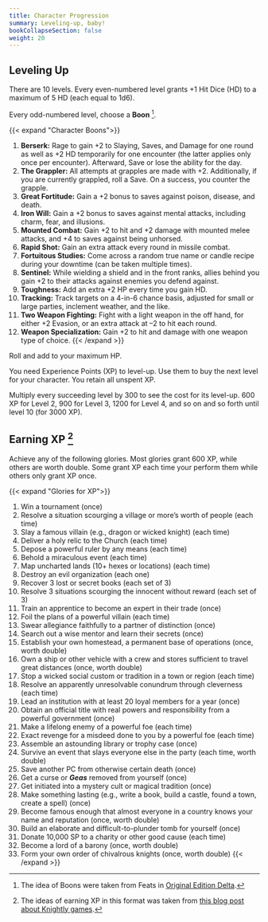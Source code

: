 ```yaml
---
title: Character Progression
summary: Leveling-up, baby!
bookCollapseSection: false
weight: 20
---
```


## Leveling Up

There are 10 levels. Every even-numbered level grants +1 Hit Dice (HD) to a maximum of 5 HD (each equal to 1d6).

Every odd-numbered level, choose a **Boon** [^1].

{{< expand "Character Boons">}}
1. **Berserk:** Rage to gain +2 to Slaying, Saves, and Damage for one round as well as +2 HD temporarily for one encounter (the latter applies only once per encounter). Afterward, Save or lose the ability for the day.
2. **The Grappler:** All attempts at grapples are made with +2. Additionally, if you are currently grappled, roll a Save. On a success, you counter the grapple.
3. **Great Fortitude:** Gain a +2 bonus to saves against poison, disease, and death.
4. **Iron Will:** Gain a +2 bonus to saves against mental attacks, including charm, fear, and illusions.
5. **Mounted Combat:** Gain +2 to hit and +2 damage with mounted melee attacks, and +4 to saves against being unhorsed.
6. **Rapid Shot:** Gain an extra attack every round in missile combat.
7. **Fortuitous Studies:** Come across a random true name or candle recipe during your downtime (can be taken multiple times).
8. **Sentinel:** While wielding a shield and in the front ranks, allies behind you gain +2 to their attacks against enemies you defend against.
9. **Toughness:** Add an extra +2 HP every time you gain HD.
10. **Tracking:** Track targets on a 4-in-6 chance basis, adjusted for small or large parties, inclement weather, and the like.
11. **Two Weapon Fighting:** Fight with a light weapon in the off hand, for either +2 Evasion, or an extra attack at –2 to hit each round.
12. **Weapon Specialization:** Gain +2 to hit and damage with one weapon type of choice.
{{< /expand >}}

Roll and add to your maximum HP.

You need Experience Points (XP) to level-up. Use them to buy the next level for your character. You retain all unspent XP.

Multiply every succeeding level by 300 to see the cost for its level-up. 600 XP for Level 2, 900 for Level 3, 1200 for Level 4, and so on and so forth until level 10 (for 3000 XP).

## Earning XP [^2]

Achieve any of the following glories. Most glories grant 600 XP, while others are worth double. Some grant XP each time your perform them while others only grant XP once.

{{< expand "Glories for XP">}}
1. Win a tournament (once)
2. Resolve a situation scourging a village or more’s worth of people (each time)
3. Slay a famous villain (e.g., dragon or wicked knight) (each time)
4. Deliver a holy relic to the Church (each time)
5. Depose a powerful ruler by any means (each time)
6. Behold a miraculous event (each time)
7. Map uncharted lands (10+ hexes or locations) (each time)
8. Destroy an evil organization (each one)
9. Recover 3 lost or secret books (each set of 3)
10. Resolve 3 situations scourging the innocent without reward (each set of 3)
11. Train an apprentice to become an expert in their trade (once)
12. Foil the plans of a powerful villain (each time)
13. Swear allegiance faithfully to a partner of distinction (once)
14. Search out a wise mentor and learn their secrets (once)
15. Establish your own homestead, a permanent base of operations (once, worth double)
16. Own a ship or other vehicle with a crew and stores sufficient to travel great distances (once, worth double)
17. Stop a wicked social custom or tradition in a town or region (each time)
18. Resolve an apparently unresolvable conundrum through cleverness (each time)
19. Lead an institution with at least 20 loyal members for a year (once)
20. Obtain an official title with real powers and responsibility from a powerful government (once)
21. Make a lifelong enemy of a powerful foe (each time)
22. Exact revenge for a misdeed done to you by a powerful foe (each time)
23. Assemble an astounding library or trophy case (once)
24. Survive an event that slays everyone else in the party (each time, worth double)
25. Save another PC from otherwise certain death (once)
26. Get a curse or ***Geas*** removed from yourself (once)
27. Get initiated into a mystery cult or magical tradition (once)
28. Make something lasting (e.g., write a book, build a castle, found a town, create a spell) (once)
29. Become famous enough that almost everyone in a country knows your name and reputation (once, worth double)
30. Build an elaborate and difficult-to-plunder tomb for yourself (once)
31. Donate 10,000 SP to a charity or other good cause (each time)
32. Become a lord of a barony (once, worth double)
33. Form your own order of chivalrous knights (once, worth double)
{{< /expand >}}

[^1]: The idea of Boons were taken from Feats in [Original Edition Delta](http://www.oedgames.com/).

[^2]: The ideas of earning XP in this format was taken from [this blog post about Knightly games](https://riseupcomus.blogspot.com/2018/04/the-matter-of-marcher-lords.html).
